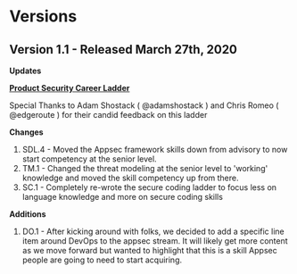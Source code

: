 # Versions

## Version 1.1 - Released March 27th, 2020

**Updates**

<ins>**Product Security Career Ladder**</ins> 

Special Thanks to Adam Shostack ( @adamshostack ) and Chris Romeo ( @edgeroute ) for their candid feedback on this ladder

**Changes**
1. SDL.4 - Moved the Appsec framework skills down from advisory to now start competency at the senior level.
2. TM.1 - Changed the threat modeling at the senior level to 'working' knowledge and moved the skill competency up from there.
3. SC.1 - Completely re-wrote the secure coding ladder to focus less on language knowledge and more on secure coding skills

**Additions**
1. DO.1 - After kicking around with folks, we decided to add a specific line item around DevOps to the appsec stream. It will likely get more content as we move forward but wanted to highlight that this is a skill Appsec people are going to need to start acquiring.
